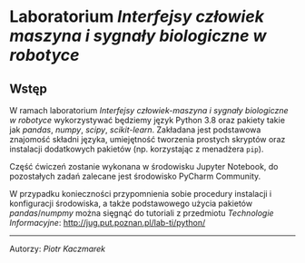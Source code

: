 # Laboratorium *Interfejsy człowiek maszyna i sygnały biologiczne w robotyce*

## Wstęp

W ramach laboratorium *Interfejsy człowiek-maszyna i sygnały biologiczne w robotyce* wykorzystywać będziemy język Python 3.8 oraz pakiety takie jak *pandas*, *numpy*, *scipy*, *scikit-learn*. Zakładana jest podstawowa znajomość składni języka, umiejętność tworzenia prostych skryptów oraz instalacji dodatkowych pakietów (np. korzystając z menadżera `pip`).

Część ćwiczeń zostanie wykonana w środowisku Jupyter Notebook, do pozostałych zadań zalecane jest środowisko PyCharm Community.

W przypadku konieczności przypomnienia sobie procedury instalacji i konfiguracji środowiska, a także podstawowego użycia pakietów *pandas*/*numpmy* można sięgnąć do tutoriali z przedmiotu *Technologie Informacyjne*: http://jug.put.poznan.pl/lab-ti/python/

---
Autorzy: *Piotr Kaczmarek*

